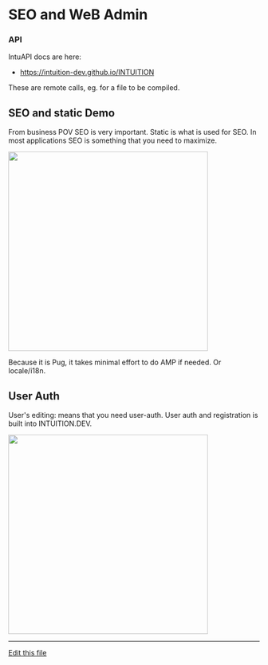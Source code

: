 
# SEO and WeB Admin 

### API

IntuAPI docs are here:
- https://intuition-dev.github.io/INTUITION

These are remote calls, eg. for a file to be compiled.

## SEO and static Demo

From business POV SEO is very important. Static is what is used for SEO. In most applications SEO is something that you need to maximize.

[<img src="http://img.youtube.com/vi/979v1byfuSU/0.jpg" width="400"/>](http://www.youtube.com/watch?v=979v1byfuSU)

Because it is Pug, it takes minimal effort to do AMP if needed. Or locale/i18n.

## User Auth

User's editing: means that you need user-auth. User auth and registration is built into INTUITION.DEV.

[<img src="http://img.youtube.com/vi/BpNvMqwq9TI/0.jpg" width="400"/>](http://www.youtube.com/watch?v=BpNvMqwq9TI)


---
[Edit this file](https://github.com/intuition-dev/IntuitionDocs/tree/master/docs)